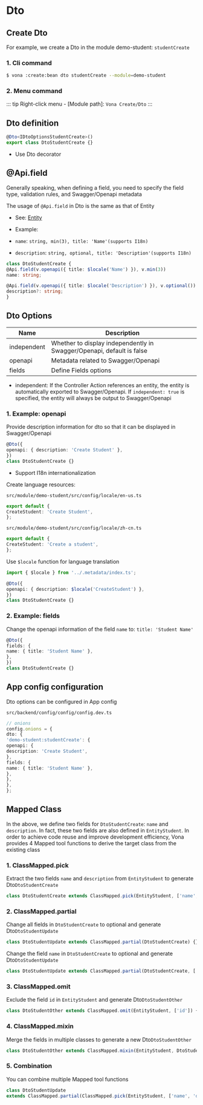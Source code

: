 # Dto

## Create Dto

For example, we create a Dto in the module demo-student: `studentCreate`

### 1. Cli command

``` bash
$ vona :create:bean dto studentCreate --module=demo-student
```

### 2. Menu command

::: tip
Right-click menu - [Module path]: `Vona Create/Dto`
:::

## Dto definition

``` typescript
@Dto<IDtoOptionsStudentCreate>()
export class DtoStudentCreate {}
```

- Use Dto decorator

## @Api.field

Generally speaking, when defining a field, you need to specify the field type, validation rules, and Swagger/Openapi metadata

The usage of `@Api.field` in Dto is the same as that of Entity

- See: [Entity](./entity.md)

* Example:

- `name`: `string, min(3), title: 'Name'(supports I18n)`

- `description`: `string, optional, title: 'Description'(supports I18n)`

``` typescript
class DtoStudentCreate {
@Api.field(v.openapi({ title: $locale('Name') }), v.min(3))
name: string;

@Api.field(v.openapi({ title: $locale('Description') }), v.optional())
description?: string;
}
```

## Dto Options

|Name|Description|
|--|--|
|independent|Whether to display independently in Swagger/Openapi, default is false|
|openapi|Metadata related to Swagger/Openapi|
|fields|Define Fields options|

- independent: If the Controller Action references an entity, the entity is automatically exported to Swagger/Openapi. If `independent: true` is specified, the entity will always be output to Swagger/Openapi

### 1. Example: openapi

Provide description information for dto so that it can be displayed in Swagger/Openapi

``` typescript
@Dto({
openapi: { description: 'Create Student' },
})
class DtoStudentCreate {}
```

* Support I18n internationalization

Create language resources:

`src/module/demo-student/src/config/locale/en-us.ts`

``` typescript
export default {
CreateStudent: 'Create Student',
};
```

`src/module/demo-student/src/config/locale/zh-cn.ts`

``` typescript
export default {
CreateStudent: 'Create a student',
};
```

Use `$locale` function for language translation

``` typescript
import { $locale } from '../.metadata/index.ts';

@Dto({
openapi: { description: $locale('CreateStudent') },
})
class DtoStudentCreate {}
```

### 2. Example: fields

Change the openapi information of the field `name` to: `title: 'Student Name'`

``` typescript
@Dto({
fields: {
name: { title: 'Student Name' },
},
})
class DtoStudentCreate {}
```

## App config configuration

Dto options can be configured in App config

`src/backend/config/config/config.dev.ts`

``` typescript
// onions
config.onions = {
dto: {
'demo-student:studentCreate': {
openapi: {
description: 'Create Student',
},
fields: {
name: { title: 'Student Name' },
},
},
},
};
```

## Mapped Class

In the above, we define two fields for `DtoStudentCreate`: `name` and `description`. In fact, these two fields are also defined in `EntityStudent`. In order to achieve code reuse and improve development efficiency, Vona provides 4 Mapped tool functions to derive the target class from the existing class

### 1. ClassMapped.pick

Extract the two fields `name` and `description` from `EntityStudent` to generate Dto`DtoStudentCreate`

``` typescript
class DtoStudentCreate extends ClassMapped.pick(EntityStudent, ['name', 'description']) {}
```

### 2. ClassMapped.partial

Change all fields in `DtoStudentCreate` to optional and generate Dto`DtoStudentUpdate`

``` typescript
class DtoStudentUpdate extends ClassMapped.partial(DtoStudentCreate) {}
```

Change the field `name` in `DtoStudentCreate` to optional and generate Dto`DtoStudentUpdate`

``` typescript
class DtoStudentUpdate extends ClassMapped.partial(DtoStudentCreate, ['name']) {}
```

### 3. ClassMapped.omit

Exclude the field `id` in `EntityStudent` and generate Dto`DtoStudentOther`

``` typescript
class DtoStudentOther extends ClassMapped.omit(EntityStudent, ['id']) {}
```

### 4. ClassMapped.mixin

Merge the fields in multiple classes to generate a new Dto`DtoStudentOther`

``` typescript
class DtoStudentOther extends ClassMapped.mixin(EntityStudent, DtoStudentCreate, DtoStudentUpdate) {}
```

### 5. Combination

You can combine multiple Mapped tool functions

``` typescript
class DtoStudentUpdate
extends ClassMapped.partial(ClassMapped.pick(EntityStudent, ['name', 'description'])) {}
```